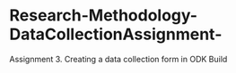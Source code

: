 # Research-Methodology-DataCollectionAssignment-
Assignment 3. Creating a data collection form in ODK Build
